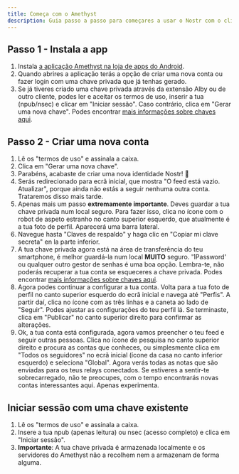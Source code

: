 ```yaml
---
title: Começa com o Amethyst
description: Guia passo a passo para começares a usar o Nostr com o cliente Amethyst para Android.
---
```


## Passo 1 - Instala a app

1. Instala [a aplicação Amethyst na loja de apps do Android](https://play.google.com/store/apps/details?id=com.vitorpamplona.amethyst).
1. Quando abrires a aplicação terás a opção de criar uma nova conta ou fazer login com uma chave privada que já tenhas gerado.
1. Se já tiveres criado uma chave privada através da extensão Alby ou de outro cliente, podes ler e aceitar os termos de uso, inserir a tua (npub/nsec) e clicar em "Iniciar sessão". Caso contrário, clica em "Gerar uma nova chave". Podes encontrar [mais informações sobre chaves aqui](/pt/get-started#entender-as-chaves).

## Passo 2 - Criar uma nova conta

1. Lê os "termos de uso" e assinala a caixa.
1. Clica em "Gerar uma nova chave".
1. Parabéns, acabaste de criar uma nova identidade Nostr! 🤙
1. Serás redirecionado para ecrã inicial, que mostra "O feed está vazio. Atualizar", porque ainda não estás a seguir nenhuma outra conta. Trataremos disso mais tarde.
1. Apenas mais um passo **extremamente importante**. Deves guardar a tua chave privada num local seguro. Para fazer isso, clica no ícone com o robot de aspeto estranho no canto superior esquerdo, que atualmente é a tua foto de perfil. Aparecerá uma barra lateral.
1. Navegue hasta "Claves de respaldo" y haga clic en "Copiar mi clave secreta" en la parte inferior.
1. A tua chave privada agora está na área de transferência do teu smartphone, é melhor guardá-la num local **MUITO** seguro. '1Password' ou qualquer outro gestor de senhas é uma boa opção. Lembra-te, não poderás recuperar a tua conta se esqueceres a chave privada. Podes encontrar [mais informações sobre chaves aqui](/pt/get-started#entender-as-chaves).
1. Agora podes continuar a configurar a tua conta. Volta para a tua foto de perfil no canto superior esquerdo do ecrã inicial e navega até "Perfis". A partir daí, clica no ícone com as três linhas e a caneta ao lado de "Seguir". Podes ajustar as configurações do teu perfil lá. Se terminaste, clica em "Publicar" no canto superior direito para confirmar as alterações.
1. Ok, a tua conta está configurada, agora vamos preencher o teu feed e seguir outras pessoas. Clica no ícone de pesquisa no canto superior direito e procura as contas que conheces, ou simplesmente clica em "Todos os seguidores" no ecrã inicial (ícone da casa no canto inferior esquerdo) e seleciona "Global". Agora verás todas as notas que são enviadas para os teus relays conectados. Se estiveres a sentir-te sobrecarregado, não te preocupes, com o tempo encontrarás novas contas interessantes aqui. Apenas experimenta.

## Iniciar sessão com uma chave existente

1. Lê os "termos de uso" e assinala a caixa.
1. Insere a tua npub (apenas leitura) ou nsec (acesso completo) e clica em "Iniciar sessão".
1. **Importante**: A tua chave privada é armazenada localmente e os servidores do Amethyst não a recolhem nem a armazenam de forma alguma.
